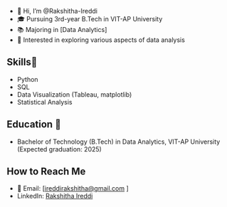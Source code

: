 - 👋 Hi, I’m @Rakshitha-Ireddi
- 🎓 Pursuing 3rd-year B.Tech in VIT-AP University
- 📚 Majoring in [Data Analytics]
- 👀 Interested in exploring various aspects of data analysis

## Skills💫
- Python
- SQL
- Data Visualization (Tableau, matplotlib)
- Statistical Analysis
## Education 🌱
- Bachelor of Technology (B.Tech) in Data Analytics, VIT-AP University (Expected graduation: 2025)

## How to Reach Me
- 📧 Email: [ireddirakshitha@gmail.com ]
- LinkedIn: [Rakshitha Ireddi](https://www.linkedin.com/in/rakshitha-ireddi/)




